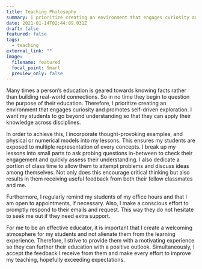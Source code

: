```yaml
---
title: Teaching Philosophy
summary: I prioritize creating an environment that engages curiosity and promotes self-driven exploration
date: 2021-01-14T02:44:09.031Z
draft: false
featured: false
tags:
  - teaching
external_link: ""
image:
  filename: featured
  focal_point: Smart
  preview_only: false
---
```

Many times a person’s education is geared towards knowing facts rather than building real-world connections. So in no time they begin to question the purpose of their education. Therefore, I prioritize creating an environment that engages curiosity and promotes self-driven exploration. I want my students to go beyond understanding so that they can apply their knowledge across disciplines.

In order to achieve this, I incorporate thought-provoking examples, and physical or numerical models into my lessons. This ensures my students are exposed to multiple representation of every concepts. I break up my lessons into small parts to ask probing questions in-between to check their engagement and quickly assess their understanding. I also dedicate a portion of class time to allow them to attempt problems and discuss ideas among themselves. Not only does this encourage critical thinking but also results in them receiving useful feedback from both their fellow classmates and me. 

Furthermore, I regularly remind my students of my office hours and that I am open to appointments, if necessary. Also, I make a conscious effort to promptly respond to their emails and request. This way they do not hesitate to seek me out if they need extra support.

For me to be an effective educator, it is important that I create a welcoming atmosphere for my students and not alienate them from the learning experience. Therefore, I strive to provide them with a motivating experience so they can further their education with a positive outlook. Simultaneously, I accept the feedback I receive from them and make every effort to improve my teaching, hopefully exceeding expectations.
